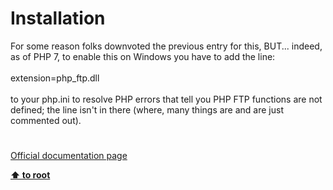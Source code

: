 # Installation




<div class="phpcode"><span class="html">
For some reason folks downvoted the previous entry for this, BUT... indeed, as of PHP 7, to enable this on Windows you have to add the line:<br><br>extension=php_ftp.dll<br><br>to your php.ini to resolve PHP errors that tell you PHP FTP functions are not defined; the line isn&apos;t in there (where, many things are and are just commented out).</span>
</div>
  

#

[Official documentation page](https://www.php.net/manual/en/ftp.installation.php)

**[⬆ to root](/)**
